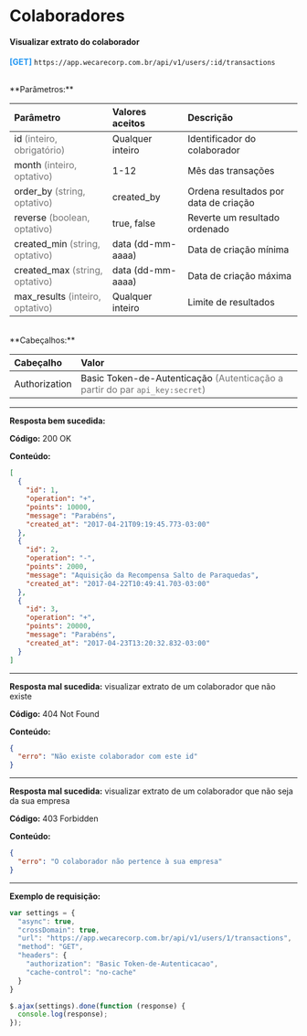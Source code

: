 # Colaboradores

#### Visualizar extrato do colaborador

<span style="color: #2196F3">**[GET]**</span> `https://app.wecarecorp.com.br/api/v1/users/:id/transactions`

<br>
**Parâmetros:**

|Parâmetro|Valores aceitos|Descrição|
|:--------|:----|:--------|
|id <span style="color: rgba(0, 0, 0, 0.54)">(inteiro, obrigatório)</span> |Qualquer inteiro|Identificador do colaborador|
|month <span style="color: rgba(0, 0, 0, 0.54)">(inteiro, optativo)</span>|1-12|Mês das transações|
|order_by <span style="color: rgba(0, 0, 0, 0.54)">(string, optativo)</span>|created_by|Ordena resultados por data de criação|
|reverse <span style="color: rgba(0, 0, 0, 0.54)">(boolean, optativo)</span>|true, false|Reverte um resultado ordenado|
|created_min <span style="color: rgba(0, 0, 0, 0.54)">(string, optativo)</span>|data (dd-mm-aaaa)|Data de criação mínima|
|created_max <span style="color: rgba(0, 0, 0, 0.54)">(string, optativo)</span>|data (dd-mm-aaaa)|Data de criação máxima|
|max_results <span style="color: rgba(0, 0, 0, 0.54)">(inteiro, optativo)</span>|Qualquer inteiro|Limite de resultados|

<br>
**Cabeçalhos:**

|Cabeçalho|Valor|
|:--------|:--------|
|Authorization|Basic Token-de-Autenticação <span style="color: rgba(0, 0, 0, 0.54)">(Autenticação a partir do par `api_key:secret`)</span>|

---

**Resposta bem sucedida:**

**Código:** 200 OK

**Conteúdo:**

```json
[
  {
    "id": 1,
    "operation": "+",
    "points": 10000,
    "message": "Parabéns",
    "created_at": "2017-04-21T09:19:45.773-03:00"
  },
  {
    "id": 2,
    "operation": "-",
    "points": 2000,
    "message": "Aquisição da Recompensa Salto de Paraquedas",
    "created_at": "2017-04-22T10:49:41.703-03:00"
  },
  {
    "id": 3,
    "operation": "+",
    "points": 20000,
    "message": "Parabéns",
    "created_at": "2017-04-23T13:20:32.832-03:00"
  }
]
```

---

**Resposta mal sucedida:** visualizar extrato de um colaborador que não existe

**Código:** 404 Not Found

**Conteúdo:**

```json
{
  "erro": "Não existe colaborador com este id"
}
```

---

**Resposta mal sucedida:** visualizar extrato de um colaborador que não seja da sua empresa

**Código:** 403 Forbidden

**Conteúdo:**

```json
{
  "erro": "O colaborador não pertence à sua empresa"
}
```

---

**Exemplo de requisição:**

```javascript
var settings = {
  "async": true,
  "crossDomain": true,
  "url": "https://app.wecarecorp.com.br/api/v1/users/1/transactions",
  "method": "GET",
  "headers": {
    "authorization": "Basic Token-de-Autenticacao",
    "cache-control": "no-cache"
  }
}

$.ajax(settings).done(function (response) {
  console.log(response);
});
```